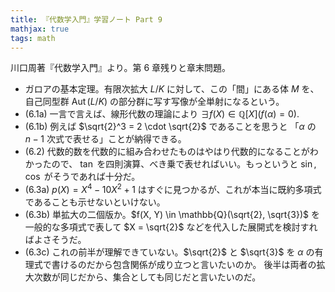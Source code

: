 ```yaml
---
title: 『代数学入門』学習ノート Part 9
mathjax: true
tags: math
---
```


川口周著『代数学入門』より。第 6 章残りと章末問題。

* ガロアの基本定理。有限次拡大 $L/K$ に対して、この「間」にある体 $M$ を、
  自己同型群 $\operatorname{Aut}(L/K)$ の部分群に写す写像が全単射になるという。
* (6.1a) 一言で言えば、線形代数の理論により $\exists f(X) \in \mathbb{Q}[X] \left(f(\alpha) = 0\right).$
* (6.1b) 例えば $\sqrt{2}^3 = 2 \cdot \sqrt{2}$ であることを思うと
  「$\alpha$ の $n - 1$ 次式で表せる」ことが納得できる。
* (6.2) 代数的数を代数的に組み合わせたものはやはり代数的になることがわかったので、
  $\tan$ を四則演算、べき乗で表せればいい。もっというと $\sin, \cos$ がそうであれば十分だ。
* (6.3a) $p(X) = X^4 - 10 X^2 + 1$ はすぐに見つかるが、これが本当に既約多項式であることも示せないといけない。
* (6.3b) 単拡大の二個版か。$f(X, Y) \in \mathbb{Q}(\sqrt{2}, \sqrt{3})$ を一般的な多項式で表して
  $X = \sqrt{2}$ などを代入した展開式を検討すればよさそうだ。
* (6.3c) これの前半が理解できていない。$\sqrt{2}$ と $\sqrt{3}$ を $\alpha$ の有理式で書けるのだから包含関係が成り立つと言いたいのか。
  後半は両者の拡大次数が同じだから、集合としても同じだと言いたいのだ。
